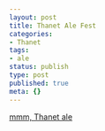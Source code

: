 ```yaml
---
layout: post
title: Thanet Ale Fest
categories:
- Thanet
tags:
- ale
status: publish
type: post
published: true
meta: {}
---
```

[mmm, Thanet ale](http://planetthaneteasteralefestival.blogspot.com/)